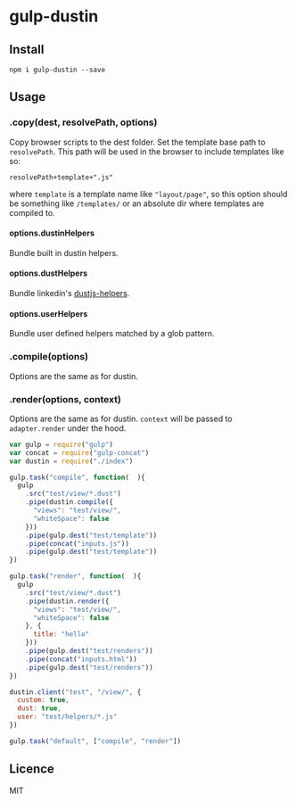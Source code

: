 gulp-dustin
===========

## Install

    npm i gulp-dustin --save

## Usage

### .copy(dest, resolvePath, options)

Copy browser scripts to the dest folder.
Set the template base path to `resolvePath`.
This path will be used in the browser to include templates like so:

    resolvePath+template+".js"

where `template` is a template name like `"layout/page"`,
so this option should be something like `/templates/`
or an absolute dir where templates are compiled to.

#### options.dustinHelpers

Bundle built in dustin helpers.

#### options.dustHelpers

Bundle linkedin's [dustjs-helpers](https://github.com/linkedin/dustjs-helpers).

#### options.userHelpers

Bundle user defined helpers matched by a glob pattern.

### .compile(options)

Options are the same as for dustin.

### .render(options, context)

Options are the same as for dustin.
`context` will be passed to `adapter.render` under the hood.

```js
var gulp = require("gulp")
var concat = require("gulp-concat")
var dustin = require("./index")

gulp.task("compile", function(  ){
  gulp
    .src("test/view/*.dust")
    .pipe(dustin.compile({
      "views": "test/view/",
      "whiteSpace": false
    }))
    .pipe(gulp.dest("test/template"))
    .pipe(concat("inputs.js"))
    .pipe(gulp.dest("test/template"))
})

gulp.task("render", function(  ){
  gulp
    .src("test/view/*.dust")
    .pipe(dustin.render({
      "views": "test/view/",
      "whiteSpace": false
    }, {
      title: "hello"
    }))
    .pipe(gulp.dest("test/renders"))
    .pipe(concat("inputs.html"))
    .pipe(gulp.dest("test/renders"))
})

dustin.client("test", "/view/", {
  custom: true,
  dust: true,
  user: "test/helpers/*.js"
})

gulp.task("default", ["compile", "render"])
```

## Licence

MIT